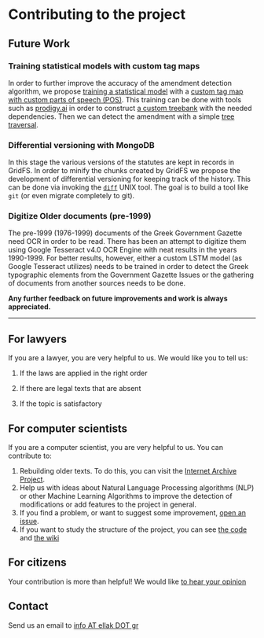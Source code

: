 # Contributing to the project

## Future Work

### Training statistical models with custom tag maps

In order to further improve the accuracy of the amendment detection algorithm, we propose [training a statistical model](https://spacy.io/usage/training) with a [custom tag map with custom parts of speech (POS)](https://spacy.io/api/tagger). This training can be done with tools such as [prodigy.ai](https://spacy.io/api/tagger) in order to construct [a custom treebank](https://github.com/papachristoumarios/UD_Greek-GDT) with the needed dependencies. Then we can detect the amendment with a simple [tree traversal](https://en.wikipedia.org/wiki/Tree_traversal). 

### Differential versioning with MongoDB

In this stage the various versions of the statutes are kept in records in GridFS. In order to minify the chunks created by GridFS we propose the development of differential versioning for keeping track of the history. This can be done via invoking the [`diff`](https://en.wikipedia.org/wiki/Diff) UNIX tool. The goal is to build a tool like `git` (or even migrate completely to git).

### Digitize Older documents (pre-1999)

The pre-1999 (1976-1999) documents of the Greek Government Gazette need OCR in order to be read. There has been an attempt to digitize them using Google Tesseract v4.0 OCR Engine with neat results in the years 1990-1999. For better results, however, either a custom LSTM model (as Google Tesseract utilizes) needs to be trained in order to detect the Greek typographic elements from the Government Gazette Issues or the gathering of documents from another sources needs to be done.  

**Any further feedback on future improvements and work is always appreciated.**

---

## For lawyers

If you are a lawyer, you are very helpful to us. We would like you to tell us:

1. If the laws are applied in the right order

2. If there are legal texts that are absent

3. If the topic is satisfactory   

## For computer scientists

If you are a computer scientist, you are very helpful to us. You can contribute to:

1. Rebuilding older texts. To do this, you can visit the [Internet Archive Project](https://archive.org/details/GreekGovernmentGazette). 
2. Help us with ideas about Natural Language Processing algorithms (NLP) or other Machine Learning Algorithms to improve the detection of modifications or add features to the project in general.
3. If you find a problem, or want to suggest some improvement, [open an issue](https://github.com/eellak/gsoc2018-3gm/issues).
4. If you want to study the structure of the project, you can see [the code](https://github.com/eellak/gsoc2018-3gm) and [the wiki](https://github.com/eellak/gsoc2018-3gm/wiki)

## For citizens

Your contribution is more than helpful! We would like [to hear your opinion](#Contact)

## Contact

Send us an email to [info AT ellak DOT gr](mailto:info@ellak.gr)